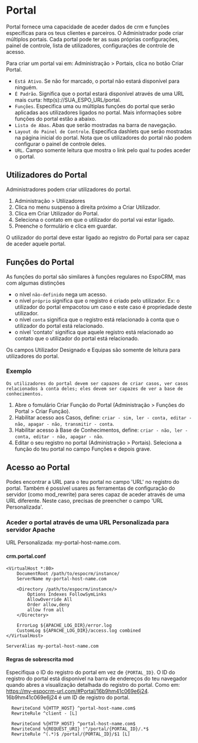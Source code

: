 # Portal

Portal fornece uma capacidade de aceder dados de crm e funções específicas para os teus clientes e parceiros. O Administrador pode criar múltiplos portais. Cada portal pode ter as suas próprias configurações, painel de controle, lista de utilizadores, configurações de controle de acesso.

Para criar um portal vai em: Administração > Portais, clica no botão Criar Portal.

* `Está Ativo`. Se não for marcado, o portal não estará disponível para ninguém.
* `É Padrão`. Significa que o portal estará disponível através de uma URL mais curta: http(s)://SUA_ESPO_URL/portal.
* `Funções`. Especifica uma ou múltiplas funções do portal que serão aplicadas aos utilizadores ligados no portal. Mais informações sobre funções do portal estão a abaixo.
* `Lista de Abas`. Abas que serão mostradas na barra de navegação.
* `Layout do Painel de Controle`. Especifica dashlets que serão mostradas na página inicial do portal. Nota que os utilizadores do portal não podem configurar o painel de controle deles.
* `URL`. Campo somente leitura que mostra o link pelo qual tu podes aceder o portal.

## Utilizadores do Portal

Administradores podem criar utilizadores do portal.

1. Administração > Utilizadores
2. Clica no menu suspenso à direita próximo a Criar Utilizador.
3. Clica em Criar Utilizador do Portal.
4. Seleciona o contato em que o utilizador do portal vai estar ligado.
5. Preenche o formulário e clica em guardar.

O utilizador do portal deve estar ligado ao registro do Portal para ser capaz de aceder aquele portal.

## Funções do Portal

As funções do portal são similares à funções regulares no EspoCRM, mas com algumas distinções

* o nível `não-definido` nega um acesso.
* o nível `próprio` significa que o registro é criado pelo utilizador. Ex: o utilizador do portal empacotou um caso e este caso é propriedade deste utilizador.
* o nível `conta` significa que o registro está relacionado à conta que o utilizador do portal está relacionado.
* o nível 'contato' significa que aquele registro está relacionado ao contato que o utilizador do portal está relacionado.

Os campos Utilizador Designado e Equipas são somente de leitura para utilizadores do portal.

### Exemplo

`Os utilizadores do portal devem ser capazes de criar casos, ver casos relacionados à conta deles; eles devem ser capazes de ver a base de conhecimentos.`

1. Abre o fomulário Criar Função do Portal (Administração > Funções do Portal > Criar Função).
2. Habilitar acesso aos Casos, define: `criar - sim, ler - conta, editar - não, apagar - não, transmitir - conta`.
3. Habilitar acesso à Base de Conhecimentos, define: `criar - não, ler - conta, editar - não, apagar - não`.
4. Editar o seu registro no portal (Administração > Portais). Seleciona a função do teu portal no campo Funções e depois grave.

## Acesso ao Portal

Podes encontrar a URL para o teu portal no campo 'URL' no registro do portal. Também é possível usares as ferramentas de configuração do servidor (como mod_rewrite) para seres capaz de aceder através de uma URL diferente. Neste caso, precisas de preencher o campo 'URL Personalizada'.

### Aceder o portal através de uma URL Personalizada para servidor Apache

URL Personalizada: my-portal-host-name.com.

#### crm.portal.conf
```
<VirtualHost *:80>
	DocumentRoot /path/to/espocrm/instance/
	ServerName my-portal-host-name.com

    <Directory /path/to/espocrm/instance/>
        Options Indexes FollowSymLinks
        AllowOverride All
        Order allow,deny
        allow from all
    </Directory>

	ErrorLog ${APACHE_LOG_DIR}/error.log
	CustomLog ${APACHE_LOG_DIR}/access.log combined
</VirtualHost>

ServerAlias my-portal-host-name.com

```

#### Regras de sobrescrita mod

Especifiqua o ID do registro do portal em vez de `{PORTAL_ID}`. O ID do registro do portal está disponível na barra de endereços do teu navegador quando abres a visualização detalhada do registro do portal. Como em: https://my-espocrm-url.com/#Portal/16b9hm41c069e6j24. 16b9hm41c069e6j24 é um ID de registro do portal.

```
  RewriteCond %{HTTP_HOST} ^portal-host-name.com$
  RewriteRule ^client - [L]

  RewriteCond %{HTTP_HOST} ^portal-host-name.com$
  RewriteCond %{REQUEST_URI} !^/portal/{PORTAL_ID}/.*$
  RewriteRule ^(.*)$ /portal/{PORTAL_ID}/$1 [L]
```

